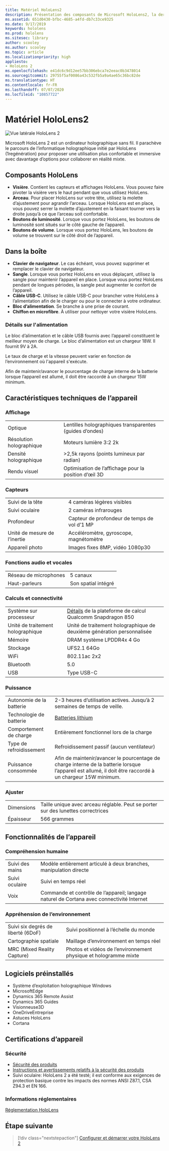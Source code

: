 ```yaml
---
title: Matériel HoloLens2
description: Présentation des composants de Microsoft HoloLens2, la dernière évolution de l’ordinateur holographique sans fil de Microsoft, exécutant Windows10.
ms.assetid: 651d0430-bfbc-4685-a4fd-db7c33ce9325
ms.date: 9/17/2019
keywords: hololens
ms.prod: hololens
ms.sitesec: library
author: scooley
ms.author: scooley
ms.topic: article
ms.localizationpriority: high
appliesto:
- HoloLens 2
ms.openlocfilehash: e41dc6c9d12ee57bb306ebca7e2eeac0b3478014
ms.sourcegitcommit: 29755f5af0086a43c532fb5a9a4ae65c36bc82de
ms.translationtype: HT
ms.contentlocale: fr-FR
ms.lasthandoff: 07/07/2020
ms.locfileid: "10857722"
---
```

# Matériel HoloLens2

![Vue latérale HoloLens 2](images/hololens2-exploded-medium.png)

Microsoft HoloLens 2 est un ordinateur holographique sans fil.  Il parachève le parcours de l’informatique holographique initié par HoloLens (1regénération) pour proposer une utilisation plus confortable et immersive avec davantage d’options pour collaborer en réalité mixte.

## Composants HoloLens

- **Visière**. Contient les capteurs et affichages HoloLens. Vous pouvez faire pivoter la visière vers le haut pendant que vous utilisez HoloLens.
- **Arceau**. Pour placer HoloLens sur votre tête, utilisez la molette d’ajustement pour agrandir l’arceau. Lorsque HoloLens est en place, vous pouvez serrer la molette d’ajustement en la faisant tourner vers la droite jusqu’à ce que l’arceau soit confortable.
- **Boutons de luminosité**. Lorsque vous portez HoloLens, les boutons de luminosité sont situés sur le côté gauche de l’appareil.
- **Boutons de volume**. Lorsque vous portez HoloLens, les boutons de volume se trouvent sur le côté droit de l’appareil.

## Dans la boîte

- **Clavier de navigateur**. Le cas échéant, vous pouvez supprimer et remplacer le clavier de navigateur.
- **Sangle**. Lorsque vous portez HoloLens en vous déplaçant, utilisez la sangle pour maintenir l’appareil en place. Lorsque vous portez HoloLens pendant de longues périodes, la sangle peut augmenter le confort de l’appareil.
- **Câble USB-C**. Utilisez le câble USB-C pour brancher votre HoloLens à l’alimentation afin de le charger ou pour le connecter à votre ordinateur.
- **Bloc d’alimentation**. Se branche à une prise de courant.
- **Chiffon en microfibre**. À utiliser pour nettoyer votre visière HoloLens.

### Détails sur l'alimentation

Le bloc d’alimentation et le câble USB fournis avec l’appareil constituent le meilleur moyen de charge. Le bloc d’alimentation est un chargeur 18W.  Il fournit 9V à 2A.

Le taux de charge et la vitesse peuvent varier en fonction de l’environnement où l'appareil s'exécute.

Afin de maintenir/avancer le pourcentage de charge interne de la batterie lorsque l’appareil est allumé, il doit être raccordé à un chargeur 15W minimum.

## Caractéristiques techniques de l’appareil

### Affichage

|   |   |
| - | - |
| Optique | Lentilles holographiques transparentes (guides d’ondes) |
| Résolution holographique | Moteurs lumière 3:2 2k |
| Densité holographique | >2,5k rayons (points lumineux par radian) |
| Rendu visuel | Optimisation de l’affichage pour la position d’œil 3D |

### Capteurs

|   |   |
| - | - |
| Suivi de la tête | 4 caméras légères visibles |
| Suivi oculaire | 2 caméras infrarouges |
| Profondeur | Capteur de profondeur de temps de vol d’1 MP |
| Unité de mesure de l’inertie | Accéléromètre, gyroscope, magnétomètre |
| Appareil photo | Images fixes 8MP, vidéo 1080p30 |

### Fonctions audio et vocales

|   |   |
| - | - |
| Réseau de microphones | 5 canaux |
| Haut-parleurs | Son spatial intégré |

### Calculs et connectivité

|   |   |
| - | - |
| Système sur processeur | [Détails](https://www.qualcomm.com/products/snapdragon-850-mobile-compute-platform) de la plateforme de calcul Qualcomm Snapdragon 850 |
| Unité de traitement holographique | Unité de traitement holographique de deuxième génération personnalisée |
| Mémoire | DRAM système LPDDR4x 4 Go |
| Stockage | UFS2.1 64Go |
| WiFi | 802.11ac 2x2 |
| Bluetooth | 5.0 |
| USB | Type USB-C |

### Puissance

|   |   |
| - | - |
| Autonomie de la batterie | 2-3 heures d’utilisation actives. Jusqu’à 2 semaines de temps de veille. |
| Technologie de batterie | [Batteries lithium](https://www.microsoft.com/download/details.aspx?id=43388) |
| Comportement de charge | Entièrement fonctionnel lors de la charge |
| Type de refroidissement | Refroidissement passif (aucun ventilateur) |
| Puissance consommée | Afin de maintenir/avancer le pourcentage de charge interne de la batterie lorsque l’appareil est allumé, il doit être raccordé à un chargeur 15W minimum. |

### Ajuster

|   |   |
| - | - |
| Dimensions | Taille unique avec arceau réglable.  Peut se porter sur des lunettes correctrices |
| Épaisseur | 566 grammes |

## Fonctionnalités de l’appareil

### Compréhension humaine

|   |   |
| - | - |
| Suivi des mains | Modèle entièrement articulé à deux branches, manipulation directe |
| Suivi oculaire | Suivi en temps réel |
| Voix | Commande et contrôle de l’appareil; langage naturel de Cortana avec connectivité Internet |

### Appréhension de l’environnement

|   |   |
| - | - |
| Suivi six degrés de liberté (6DoF) | Suivi positionnel à l’échelle du monde |
| Cartographie spatiale | Maillage d’environnement en temps réel |
| MRC (Mixed Reality Capture) | Photos et vidéos de l’environnement physique et hologramme mixte |

## Logiciels préinstallés

- Système d’exploitation holographique Windows
- MicrosoftEdge
- Dynamics 365 Remote Assist
- Dynamics 365 Guides
- Visionneuse3D
- OneDriveEntreprise
- Astuces HoloLens
- Cortana

## Certifications d’appareil

### Sécurité

* [Sécurité des produits](https://support.microsoft.com/en-us/help/4023454/safety-information)
* [Instructions et avertissements relatifs à la sécurité des produits](https://support.microsoft.com/en-us/help/4558037/product-safety-warnings-and-instructions)
* Suivi oculaire: HoloLens 2 a été testé; il est conforme aux exigences de protection basique contre les impacts des normes ANSI Z87.1, CSA Z94.3 et EN 166.

### Informations réglementaires
[Réglementation HoloLens](https://support.microsoft.com/en-us/help/13761/hololens-regulatory-information)

## Étape suivante

> [!div class="nextstepaction"]
> [Configurer et démarrer votre HoloLens 2](hololens2-setup.md)
